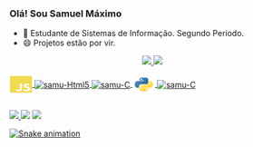 ### Olá! Sou Samuel Máximo


- 🌱 Estudante de Sistemas de Informação. Segundo Periodo.
- 😄 Projetos estão por vir.

<div align="center">
  <a href="https://github.com/samuelmaxi">
  <img height="180em" src="https://github-readme-stats.vercel.app/api?username=samuelmaxi&show_icons=true&theme=cobalt&include_all_commits=true&count_private=true"/>
  <img height="180em" src="https://github-readme-stats.vercel.app/api/top-langs/?username=samuelmaxi&layout=compact&langs_count=7&theme=cobalt"/>
</div>
<div style="display: inline_block"><br>
  <img align="center" alt="samu-Js" height="30" width="40" src="https://raw.githubusercontent.com/devicons/devicon/master/icons/javascript/javascript-plain.svg">
  <img align="center" alt="samu-Html5" height="30" width="40" src="https://cdn.jsdelivr.net/gh/devicons/devicon/icons/html5/html5-original.svg"/>
  <img align="center" alt="samu-C" height="30" width="40" src="https://cdn.jsdelivr.net/gh/devicons/devicon/icons/css3/css3-original.svg">
  <img align="center" alt="samu-Python" height="30" width="40" src="https://raw.githubusercontent.com/devicons/devicon/master/icons/python/python-original.svg">
  <img align="center" alt="samu-C" height="30" width="40" src="https://www.clipartmax.com/png/full/240-2409409_c-programming-icon-c-programming-language-icon.png">
  
        
</div>
  
  ##
  
 </div>
  <a href="https://twitter.com/Pinguim114" target="_blank"><img src="https://img.shields.io/badge/Twitter-1DA1F2?style=for-the-badge&logo=twitter&logoColor=white" target="_blank">
  <a href = "mailto:samuelgaraujo87@gmail.com"><img src="https://img.shields.io/badge/Gmail-D14836?style=for-the-badge&logo=gmail&logoColor=white" target="_blank"></a>
  <a href="https://www.linkedin.com/in/samuel-máximo-5329a5239/" target="_blank"><img src="https://img.shields.io/badge/LinkedIn-0077B5?style=for-the-badge&logo=linkedin&logoColor=white" target="_blank">
  
  ![Snake animation](https://github.com/samuelmaxi/samuelmaxi/blob/output/github-contribution-grid-snake.svg)
  
  </div>  
